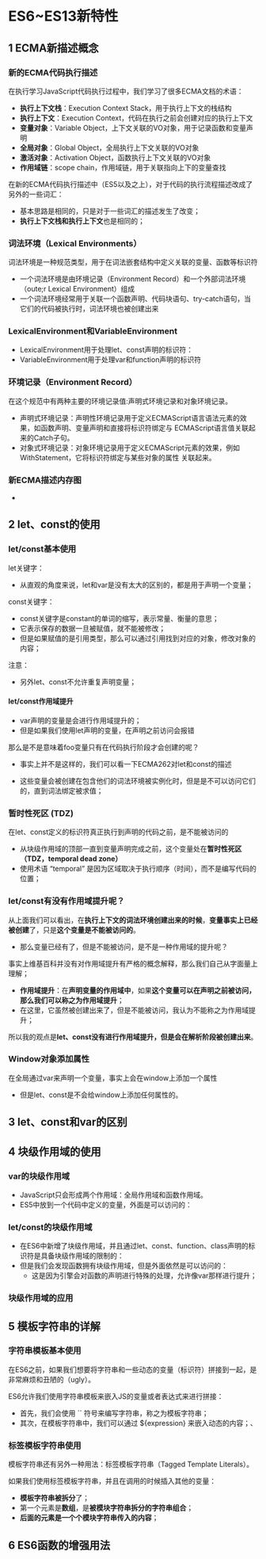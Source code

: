 # ES6~ES13新特性

## 1 ECMA新描述概念

### 新的ECMA代码执行描述

在执行学习JavaScript代码执行过程中，我们学习了很多ECMA文档的术语：

+ **执行上下文栈**：Execution Context Stack，用于执行上下文的栈结构
+ **执行上下文**：Execution Context，代码在执行之前会创建对应的执行上下文
+ **变量对象**：Variable Object，上下文关联的VO对象，用于记录函数和变量声明
+ **全局对象**：Global Object，全局执行上下文关联的VO对象
+ **激活对象**：Activation Object，函数执行上下文关联的VO对象
+ **作用域链**：scope chain，作用域链，用于关联指向上下的变量查找

在新的ECMA代码执行描述中（ES5以及之上），对于代码的执行流程描述改成了另外的一些词汇： 

+ 基本思路是相同的，只是对于一些词汇的描述发生了改变； 
+ **执行上下文栈和执行上下文**也是相同的；



### 词法环境（Lexical Environments）

词法环境是一种规范类型，用于在词法嵌套结构中定义关联的变量、函数等标识符

+ 一个词法环境是由环境记录（Environment Record）和一个外部词法环境（oute;r Lexical Environment）组成
+ 一个词法环境经常用于关联一个函数声明、代码块语句、try-catch语句，当它们的代码被执行时，词法环境也被创建出来



### LexicalEnvironment和VariableEnvironment

+ LexicalEnvironment用于处理let、const声明的标识符：
+ VariableEnvironment用于处理var和function声明的标识符



### 环境记录（Environment Record）

 在这个规范中有两种主要的环境记录值:声明式环境记录和对象环境记录。 

+ 声明式环境记录：声明性环境记录用于定义ECMAScript语言语法元素的效果，如函数声明、变量声明和直接将标识符绑定与 ECMAScript语言值关联起来的Catch子句。 
+ 对象式环境记录：对象环境记录用于定义ECMAScript元素的效果，例如WithStatement，它将标识符绑定与某些对象的属性 关联起来。

### 新ECMA描述内存图



+ 

## 2 let、const的使用

### let/const基本使用

let关键字： 

+ 从直观的角度来说，let和var是没有太大的区别的，都是用于声明一个变量； 

 const关键字： 

+ const关键字是constant的单词的缩写，表示常量、衡量的意思； 
+ 它表示保存的数据一旦被赋值，就不能被修改； 
+ 但是如果赋值的是引用类型，那么可以通过引用找到对应的对象，修改对象的内容；

注意：

+ 另外let、const不允许重复声明变量；

#### let/const作用域提升

+ var声明的变量是会进行作用域提升的；
+ 但是如果我们使用let声明的变量，在声明之前访问会报错

那么是不是意味着foo变量只有在代码执行阶段才会创建的呢？

+ 事实上并不是这样的，我们可以看一下ECMA262对let和const的描述

+ 这些变量会被创建在包含他们的词法环境被实例化时，但是是不可以访问它们的，直到词法绑定被求值；

### 暂时性死区 (TDZ)

在let、const定义的标识符真正执行到声明的代码之前，是不能被访问的

+ 从块级作用域的顶部一直到变量声明完成之前，这个变量处在**暂时性死区（TDZ，temporal dead zone）**
+ 使用术语 “temporal” 是因为区域取决于执行顺序（时间），而不是编写代码的位置；

### let/const有没有作用域提升呢？

 从上面我们可以看出，在**执行上下文的词法环境创建出来的时候**，**变量事实上已经被创建**了，只是**这个变量是不能被访问的**。 

+ 那么变量已经有了，但是不能被访问，是不是一种作用域的提升呢？ 

事实上维基百科并没有对作用域提升有严格的概念解释，那么我们自己从字面量上理解； 

+ **作用域提升**：在**声明变量的作用域中**，如果**这个变量可以在声明之前被访问，那么我们可以称之为作用域提升**； 
+ 在这里，它虽然被创建出来了，但是不能被访问，我认为不能称之为作用域提升； 

所以我的观点是**let、const没有进行作用域提升，但是会在解析阶段被创建出来**。



### Window对象添加属性

在全局通过var来声明一个变量，事实上会在window上添加一个属性

+ 但是let、const是不会给window上添加任何属性的。

## 3 let、const和var的区别



## 4 块级作用域的使用

### var的块级作用域

+ JavaScript只会形成两个作用域：全局作用域和函数作用域。
+ ES5中放到一个代码中定义的变量，外面是可以访问的：

### let/const的块级作用域

+ 在ES6中新增了块级作用域，并且通过let、const、function、class声明的标识符是具备块级作用域的限制的：
+ 但是我们会发现函数拥有块级作用域，但是外面依然是可以访问的： 
  + 这是因为引擎会对函数的声明进行特殊的处理，允许像var那样进行提升；



### 块级作用域的应用



## 5 模板字符串的详解

### 字符串模板基本使用

在ES6之前，如果我们想要将字符串和一些动态的变量（标识符）拼接到一起，是非常麻烦和丑陋的（ugly）。 

ES6允许我们使用字符串模板来嵌入JS的变量或者表达式来进行拼接： 

+ 首先，我们会使用 `` 符号来编写字符串，称之为模板字符串； 
+ 其次，在模板字符串中，我们可以通过 ${expression} 来嵌入动态的内容；、



### 标签模板字符串使用

模板字符串还有另外一种用法：标签模板字符串（Tagged Template Literals）。

如果我们使用标签模板字符串，并且在调用的时候插入其他的变量： 

+ **模板字符串被拆分**了； 
+ 第一个元素是**数组**，是**被模块字符串拆分的字符串组合**； 
+ **后面的元素是一个个模块字符串传入的内容**；



## 6 ES6函数的增强用法